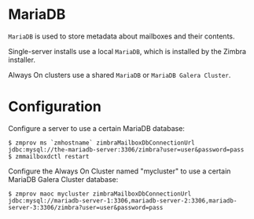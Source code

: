 # MariaDB

`MariaDB` is used to store metadata about mailboxes and their contents.

Single-server installs use a local `MariaDB`, which is installed by the Zimbra installer.

Always On clusters use a shared `MariaDB` or `MariaDB Galera Cluster`.

# Configuration

Configure a server to use a certain MariaDB database:

    $ zmprov ms `zmhostname` zimbraMailboxDbConnectionUrl jdbc:mysql://the-mariadb-server:3306/zimbra?user=user&password=pass
    $ zmmailboxdctl restart

Configure the Always On Cluster named "mycluster" to use a certain MariaDB Galera Cluster database:

    $ zmprov maoc mycluster zimbraMailboxDbConnectionUrl jdbc:mysql://mariadb-server-1:3306,mariadb-server-2:3306,mariadb-server-3:3306/zimbra?user=user&password=pass
